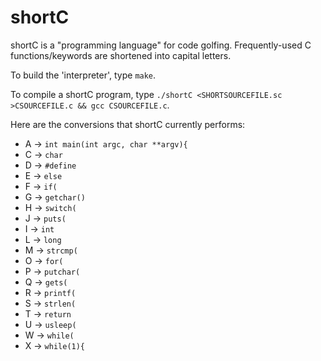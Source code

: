 # shortC
shortC is a "programming language" for code golfing. Frequently-used C functions/keywords are shortened into capital letters.

To build the 'interpreter', type `make`.

To compile a shortC program, type `./shortC <SHORTSOURCEFILE.sc >CSOURCEFILE.c && gcc CSOURCEFILE.c`.

Here are the conversions that shortC currently performs:

 - A -> `int main(int argc, char **argv){`
 - C -> `char `
 - D -> `#define `
 - E -> ` else `
 - F -> `if(`
 - G -> `getchar()`
 - H -> `switch(`
 - J -> `puts(`
 - I -> `int `
 - L -> `long `
 - M -> `strcmp(`
 - O -> `for(`
 - P -> `putchar(`
 - Q -> `gets(`
 - R -> `printf(`
 - S -> `strlen(`
 - T -> `return `
 - U -> `usleep(`
 - W -> `while(`
 - X -> `while(1){`
